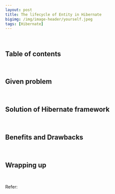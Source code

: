 ```yaml
---
layout: post
title: The lifecycle of Entity in Hibernate
bigimg: /img/image-header/yourself.jpeg
tags: [Hibernate]
---
```





<br>

## Table of contents





<br>

## Given problem






<br>

## Solution of Hibernate framework






<br>

## Benefits and Drawbacks





<br>

## Wrapping up




<br>

Refer:

[]()

[]()

[]()

[]()